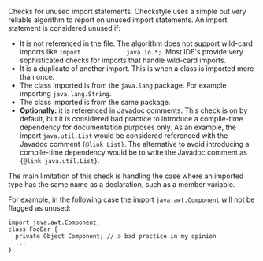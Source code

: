 Checks for unused import statements. Checkstyle uses a simple but very
reliable algorithm to report on unused import statements. An import
statement is considered unused if:

-   It is not referenced in the file. The algorithm does not support
    wild-card imports like `import             java.io.*;`. Most IDE's
    provide very sophisticated checks for imports that handle wild-card
    imports.
-   It is a duplicate of another import. This is when a class is
    imported more than once.
-   The class imported is from the `java.lang` package. For example
    importing `java.lang.String`.
-   The class imported is from the same package.
-   **Optionally:** it is referenced in Javadoc comments. This check is
    on by default, but it is considered bad practice to introduce a
    compile-time dependency for documentation purposes only. As an
    example, the import `java.util.List` would be considered referenced
    with the Javadoc comment `{@link List}`. The alternative to avoid
    introducing a compile-time dependency would be to write the Javadoc
    comment as `{@link java.util.List}`.

The main limitation of this check is handling the case where an imported
type has the same name as a declaration, such as a member variable.

For example, in the following case the import `java.awt.Component` will
not be flagged as unused:

    import java.awt.Component;
    class FooBar {
      private Object Component; // a bad practice in my opinion
      ...
    }

